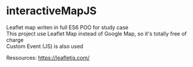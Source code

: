 # interactiveMapJS
Leaflet map writen in full ES6 POO for study case  
This project use Leaflet Map instead of Google Map, so it's totally free of charge  
Custom Event (JS) is also used

Ressources: https://leafletjs.com/
